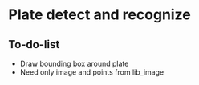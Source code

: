 # Plate detect and recognize

## To-do-list

- Draw bounding box around plate
- Need only image and points from lib_image
